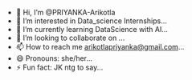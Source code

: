 - 👋 Hi, I’m @PRIYANKA-Arikotla
- 👀 I’m interested in Data_science Internships...
- 🌱 I’m currently learning DataScience with AI...
- 💞️ I’m looking to collaborate on ...
- 📫 How to reach me arikotlapriyanka@gmail.com...
- 😄 Pronouns: she/her...
- ⚡ Fun fact: JK ntg to say...

<!---
PRIYANKA-Arikotla/PRIYANKA-Arikotla is a ✨ special ✨ repository because its `README.md` (this file) appears on your GitHub profile.
You can click the Preview link to take a look at your changes.
--->
